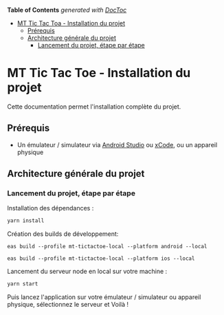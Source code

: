 <!-- START doctoc generated TOC please keep comment here to allow auto update -->
<!-- DON'T EDIT THIS SECTION, INSTEAD RE-RUN doctoc TO UPDATE -->
**Table of Contents**  *generated with [DocToc](https://github.com/thlorenz/doctoc)*

- [MT Tic Tac Toa - Installation du projet](#mt-tic-tac-toa---installation-du-projet)
  - [Prérequis](#pr%C3%A9requis)
  - [Architecture générale du projet](#architecture-g%C3%A9n%C3%A9rale-du-projet)
    - [Lancement du projet, étape par étape](#lancement-du-projet-%C3%A9tape-par-%C3%A9tape)

<!-- END doctoc generated TOC please keep comment here to allow auto update -->

# MT Tic Tac Toe - Installation du projet

Cette documentation permet l'installation complète du projet.

## Prérequis
- Un émulateur / simulateur via [Android Studio](https://developer.android.com/) ou [xCode](https://developer.apple.com/xcode/resources/), ou un appareil physique

## Architecture générale du projet

### Lancement du projet, étape par étape

Installation des dépendances :

```bash
yarn install
```

Création des builds de développement:
```
eas build --profile mt-tictactoe-local --platform android --local
```

```
eas build --profile mt-tictactoe-local --platform ios --local
```

Lancement du serveur node en local sur votre machine :

```bash
yarn start
```

Puis lancez l'application sur votre émulateur / simulateur ou appareil physique, sélectionnez le serveur et Voilà !
